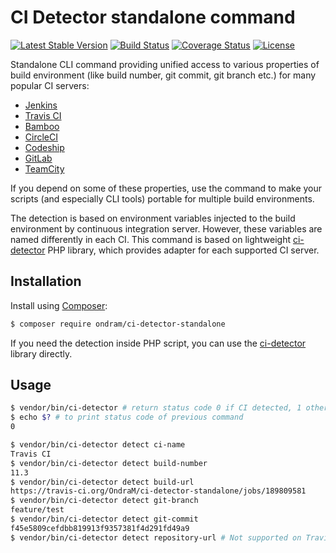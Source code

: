 # CI Detector standalone command

[![Latest Stable Version](https://img.shields.io/packagist/v/ondram/ci-detector-standalone.svg?style=flat-square)](https://packagist.org/packages/ondram/ci-detector-standalone)
[![Build Status](https://img.shields.io/travis/OndraM/ci-detector-standalone.svg?style=flat-square)](https://travis-ci.org/OndraM/ci-detector-standalone)
[![Coverage Status](https://img.shields.io/coveralls/ondram/ci-detector-standalone/master.svg?style=flat-square)](https://coveralls.io/r/ondram/ci-detector-standalone?branch=master)
[![License](https://img.shields.io/packagist/l/ondram/ci-detector-standalone.svg?style=flat-square)](https://packagist.org/packages/ondram/ci-detector-standalone)

Standalone CLI command providing unified access to various properties of build environment (like build number, git commit, git branch etc.) 
for many popular CI servers:

 - [Jenkins](https://jenkins.io/)
 - [Travis CI](https://travis-ci.org/)
 - [Bamboo](https://www.atlassian.com/software/bamboo)
 - [CircleCI](https://circleci.com/)
 - [Codeship](https://codeship.com/)
 - [GitLab](https://about.gitlab.com/gitlab-ci/)
 - [TeamCity](https://www.jetbrains.com/teamcity/)
 
If you depend on some of these properties, use the command to make your scripts (and especially CLI tools) portable for 
multiple build environments.

The detection is based on environment variables injected to the build environment by continuous integration 
server. However, these variables are named differently in each CI. This command is based on lightweight 
[ci-detector](https://github.com/OndraM/ci-detector) PHP library, which provides adapter for each supported
CI server.

## Installation

Install using [Composer](http://getcomposer.org/):

```sh
$ composer require ondram/ci-detector-standalone
```

If you need the detection inside PHP script, you can use the [ci-detector](https://github.com/OndraM/ci-detector) library directly. 

## Usage

```sh
$ vendor/bin/ci-detector # return status code 0 if CI detected, 1 otherwise 
$ echo $? # to print status code of previous command
0

$ vendor/bin/ci-detector detect ci-name
Travis CI
$ vendor/bin/ci-detector detect build-number
11.3
$ vendor/bin/ci-detector detect build-url
https://travis-ci.org/OndraM/ci-detector-standalone/jobs/189809581
$ vendor/bin/ci-detector detect git-branch
feature/test
$ vendor/bin/ci-detector detect git-commit
f45e5809cefdbb819913f9357381f4d291fd49a9
$ vendor/bin/ci-detector detect repository-url # Not supported on Travis CI, will print empty string

```
